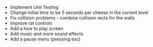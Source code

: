 - Implement Unit Testing
- Change initial time to be 5 seconds per cheese in the current level
- Fix collision problems - combine collision rects for the walls
- Improve rat controls
- Add a how to play screen
- Add music and more sound effects
- Add a pause menu (pressing esc)
